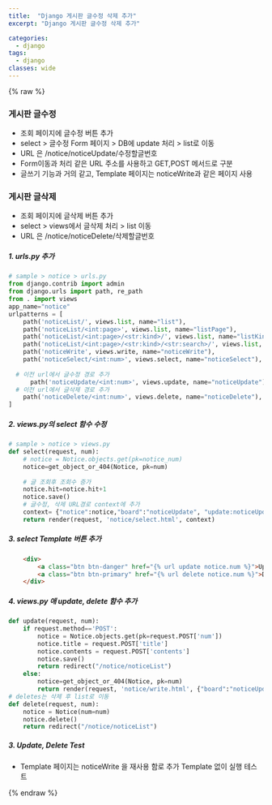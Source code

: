 ```yaml
---
title:  "Django 게시판 글수정 삭제 추가"
excerpt: "Django 게시판 글수정 삭제 추가"

categories:
  - django
tags:
  - django	
classes: wide 
---
```



{% raw %}


### 게시판 글수정	

- 조회 페이지에 글수정 버튼 추가	
- select > 글수정 Form 페이지 >  DB에 update 처리 > list로 이동	
- URL 은 /notice/noticeUpdate/수정할글번호	
- Form이동과 처리 같은 URL 주소를 사용하고 GET,POST  메서드로 구분	
- 글쓰기 기능과 거의 같고, Template 페이지는 noticeWrite과 같은 페이지 사용	



### 게시판 글삭제	

- 조회 페이지에 글삭제 버튼 추가	
- select > views에서 글삭제 처리 > list 이동	
- URL 은 /notice/noticeDelete/삭제할글번호 	



##### 1. urls.py 추가 	

```python	
# sample > notice > urls.py	
from django.contrib import admin	
from django.urls import path, re_path	
from . import views	
app_name="notice"	
urlpatterns = [	
    path('noticeList/', views.list, name="list"),  	
    path('noticeList/<int:page>', views.list, name="listPage"),	
    path('noticeList/<int:page>/<str:kind>/', views.list, name="listKind"),	
    path('noticeList/<int:page>/<str:kind>/<str:search>/', views.list, name="listSearch"),	
    path('noticeWrite', views.write, name="noticeWrite"), 	
  	path('noticeSelect/<int:num>', views.select, name="noticeSelect"),	
  	
  # 이전 url에서 글수정 경로 추가	
	  path('noticeUpdate/<int:num>', views.update, name="noticeUpdate"),	
  # 이전 url에서 글삭제 경로 추가	
    path('noticeDelete/<int:num>', views.delete, name="noticeDelete"),	
]	
```



##### 2. views.py의 select 함수 수정	

```python	
# sample > notice > views.py	
def select(request, num):	
    # notice = Notice.objects.get(pk=notice_num) 	
    notice=get_object_or_404(Notice, pk=num)	
    	
    # 글 조회후 조회수 증가 	
    notice.hit=notice.hit+1	
    notice.save()	
    # 글수정, 삭제 URL경로 context에 추가	
    context= {"notice":notice,"board":"noticeUpdate", "update:noticeUpdate", "delete:noticeDelete",}	
    return render(request, 'notice/select.html', context) 	
```



##### 3. select Template 버튼 추가	

```html	
    <div>	
        <a class="btn btn-danger" href="{% url update notice.num %}">Updaate</a> 	
        <a class="btn btn-primary" href="{% url delete notice.num %}">Delete</a> 	
    </div> 	
```



##### 4. views.py 애 update, delete 함수 추가	

```python	
def update(request, num):	
    if request.method=='POST':	
        notice = Notice.objects.get(pk=request.POST['num'])	
        notice.title = request.POST['title']	
        notice.contents = request.POST['contents']	
        notice.save()	
        return redirect("/notice/noticeList")	
    else:	
        notice=get_object_or_404(Notice, pk=num)	
        return render(request, 'notice/write.html', {"board":"noticeUpdate","notice":notice}) 	
# deletes는 삭제 후 list로 이동      	
def delete(request, num):	
    notice = Notice(num=num)	
    notice.delete()	
    return redirect("/notice/noticeList") 	
```



##### 3. Update, Delete Test	

- Template 페이지는 noticeWrite 을 재사용 함로 추가  Template 없이 실행 테스트

{% endraw %}
